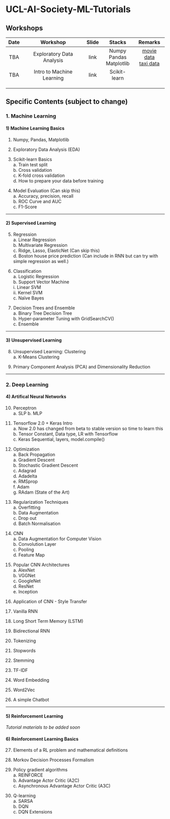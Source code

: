 # UCL-AI-Society-ML-Tutorials

## Workshops
| Date |          Workshop         | Slide |             Stacks            |             Remarks             |
|:----:|:-------------------------:|:-----:|:-----------------------------:|:-------------------------------:|
|  TBA | Exploratory Data Analysis |  link | Numpy<br>Pandas<br>Matplotlib | [movie data](https://www.kaggle.com/PromptCloudHQ/imdb-data)<br> [taxi data](https://www.kaggle.com/c/nyc-taxi-trip-duration/data) |
|  TBA | Intro to Machine Learning |  link |          Scikit-learn         |                                 |
|      |                           |       |                               |                                 |
|      |                           |       |                               |                                 |
|      |                           |       |                               |                                 |


## Specific Contents (subject to change)

### 1. Machine Learning
#### 1) Machine Learning Basics
1.	Numpy, Pandas, Matplotlib  

2.	Exploratory Data Analysis (EDA)  

3.	Scikit-learn Basics  
    a.	Train test split  
    b.	Cross validation  
    c.	K-fold cross validation  
    d.	How to prepare your data before training  

4.	Model Evaluation (Can skip this)  
    a.	Accuracy, precision, recall    
    b.	ROC Curve and AUC  
    c.	F1-Score  

---

#### 2) Supervised Learning
5.	Regression  
    a.	Linear Regression  
    b.	Multivariate Regression  
    c.	Ridge, Lasso, ElasticNet (Can skip this)  
    d.	Boston house price prediction (Can include in RNN but can try with simple regression as well.)  

6.	Classification  
    a.	Logistic Regression  
    b.	Support Vector Machine  
        i.	Linear SVM  
        ii.	Kernel SVM  
    c.	Naïve Bayes  

7.	Decision Trees and Ensemble  
    a.	Binary Tree Decision Tree  
    b.	Hyper-parameter Tuning with GridSearchCV()  
    c.	Ensemble  

---

#### 3) Unsupervised Learning
8.	Unsupervised Learning: Clustering  
    a.	K-Means Clustering
    
9. Primary Component Analysis (PCA) and Dimensionality Reduction

---

### 2. Deep Learning
#### 4) Artifical Neural Networks
10.	Perceptron  
    a.	SLP
    b.	MLP  
    
11.	Tensorflow 2.0 + Keras Intro  
    a.	Now 2.0 has changed from beta to stable version so time to learn this  
    b.	Tensor Constant, Data type, LR with Tensorflow  
    c.	Keras Sequential, layers, model.compile()  

12.	Optimization  
    a.  Back Propagation  
    a.	Gradient Descent  
    b.	Stochastic Gradient Descent  
    c.	Adagrad  
    d.	Adadelta  
    e.	RMSprop  
    f.	Adam  
    g.	RAdam (State of the Art)  
    
13.	Regularization Techniques  
    a.  Overfitting  
    b.	Data Augmentation  
    c.	Drop out  
    d. 	Batch Normalisation  
    
14.	CNN  
    a.	Data Augmentation for Computer Vision  
    b.	Convolution Layer  
    c.	Pooling  
    d.	Feature Map  
    
15.	Popular CNN Architectures  
    a.  AlexNet  
    b.	VGGNet  
    c.	GoogleNet  
    d.	ResNet  
    e.	Inception

16.	Application of CNN - Style Transfer 

17. Vanilla RNN  

18.	Long Short Term Memory (LSTM)  

19.	Bidirectional RNN  

20. Tokenizing  

21. Stopwords  

22. Stemming  

23. TF-IDF  

24.	Word Embedding  

25.	Word2Vec  

26.	A simple Chatbot   

---

#### 5) Reinforcement Learning
*Tutorial materials to be added soon*
#### 6) Reinforcement Learning Basics

27. Elements of a RL problem and mathematical definitions
28. Morkov Decision Processes Formalism
29.	Policy gradient algorithms  
    a.	REINFORCE  
    b.	Advantage Actor Critic (A2C)  
    c.	Asynchronous Advantage Actor Critic (A3C)  
    
30. Q-learning  
    a.	SARSA  
    b.	DQN  
    c.	DQN Extensions  
